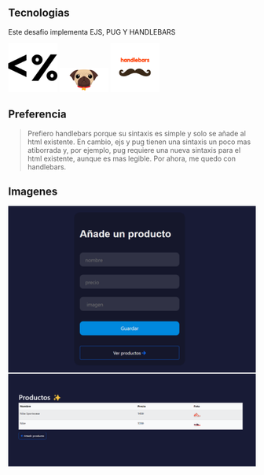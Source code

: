 ## Tecnologias
Este desafio implementa EJS, PUG Y HANDLEBARS 

<p float="left">
  <img src="imgs/ejs.png" width="100" />
  <img src="imgs/pugjs.png" width="100" /> 
  <img src="imgs/handlebars.png" width="100" />
</p>

## Preferencia
>Prefiero handlebars porque su sintaxis es simple y solo se añade al html existente. En cambio, ejs y pug tienen una sintaxis un poco mas atiborrada y, por ejemplo, pug requiere una nueva sintaxis para el html existente, aunque es mas legible. Por ahora, me quedo con handlebars. 

## Imagenes
![alt-text-1](./imgs/form.png)
![alt-text-1](./imgs/list.png) 

